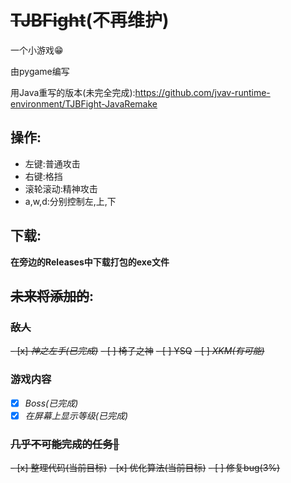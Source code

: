 # ~~TJBFight~~(不再维护)

一个小游戏😁

由pygame编写

用Java重写的版本(未完全完成):https://github.com/jvav-runtime-environment/TJBFight-JavaRemake

## 操作:

* 左键:普通攻击
* 右键:格挡
* 滚轮滚动:精神攻击
* a,w,d:分别控制左,上,下

## 下载:

__在旁边的Releases中下载打包的exe文件__

## ~~未来将添加的~~:

### ~~敌人~~

~~- [x] _神之左手(已完成)_~~
~~- [ ] 椅子之神~~
~~- [ ] YSQ~~
~~- [ ] _XKM(有可能)_~~

### 游戏内容

- [x] _Boss(已完成)_
- [x] _在屏幕上显示等级(已完成)_

### ~~几乎不可能完成的任务🤔~~

~~- [x] 整理代码(当前目标)~~
~~- [x] 优化算法(当前目标)~~
~~- [ ] 修复bug(3%)~~
